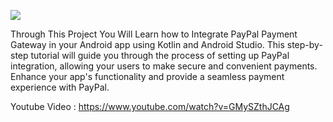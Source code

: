 <img src="https://img.youtube.com/vi/GMySZthJCAg/maxresdefault.jpg"></img>

Through This Project You Will Learn how to Integrate PayPal Payment Gateway in your Android app using Kotlin and Android Studio.
This step-by-step tutorial will guide you through the process of setting up PayPal integration, allowing your users to make secure and convenient payments. Enhance your app's functionality and provide a seamless payment experience with PayPal.

Youtube Video : https://www.youtube.com/watch?v=GMySZthJCAg
